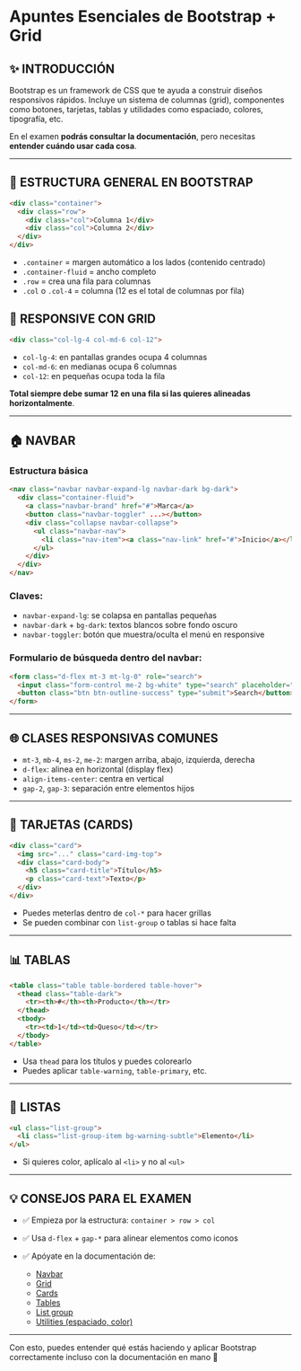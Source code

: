# Apuntes Esenciales de Bootstrap + Grid

## ✨ INTRODUCCIÓN

Bootstrap es un framework de CSS que te ayuda a construir diseños responsivos rápidos.
Incluye un sistema de columnas (grid), componentes como botones, tarjetas, tablas y utilidades como espaciado, colores, tipografía, etc.

En el examen **podrás consultar la documentación**, pero necesitas **entender cuándo usar cada cosa**.

---

## 🔹 ESTRUCTURA GENERAL EN BOOTSTRAP

```html
<div class="container">
  <div class="row">
    <div class="col">Columna 1</div>
    <div class="col">Columna 2</div>
  </div>
</div>
```

* `.container` = margen automático a los lados (contenido centrado)
* `.container-fluid` = ancho completo
* `.row` = crea una fila para columnas
* `.col` o `.col-4` = columna (12 es el total de columnas por fila)

## 🔹 RESPONSIVE CON GRID

```html
<div class="col-lg-4 col-md-6 col-12">
```

* `col-lg-4`: en pantallas grandes ocupa 4 columnas
* `col-md-6`: en medianas ocupa 6 columnas
* `col-12`: en pequeñas ocupa toda la fila

**Total siempre debe sumar 12 en una fila si las quieres alineadas horizontalmente**.

---

## 🏠 NAVBAR

### Estructura básica

```html
<nav class="navbar navbar-expand-lg navbar-dark bg-dark">
  <div class="container-fluid">
    <a class="navbar-brand" href="#">Marca</a>
    <button class="navbar-toggler" ...></button>
    <div class="collapse navbar-collapse">
      <ul class="navbar-nav">
        <li class="nav-item"><a class="nav-link" href="#">Inicio</a></li>
      </ul>
    </div>
  </div>
</nav>
```

### Claves:

* `navbar-expand-lg`: se colapsa en pantallas pequeñas
* `navbar-dark` + `bg-dark`: textos blancos sobre fondo oscuro
* `navbar-toggler`: botón que muestra/oculta el menú en responsive

### Formulario de búsqueda dentro del navbar:

```html
<form class="d-flex mt-3 mt-lg-0" role="search">
  <input class="form-control me-2 bg-white" type="search" placeholder="Search">
  <button class="btn btn-outline-success" type="submit">Search</button>
</form>
```

---

## 🌐 CLASES RESPONSIVAS COMUNES

* `mt-3`, `mb-4`, `ms-2`, `me-2`: margen arriba, abajo, izquierda, derecha
* `d-flex`: alinea en horizontal (display flex)
* `align-items-center`: centra en vertical
* `gap-2`, `gap-3`: separación entre elementos hijos

---

## 📄 TARJETAS (CARDS)

```html
<div class="card">
  <img src="..." class="card-img-top">
  <div class="card-body">
    <h5 class="card-title">Título</h5>
    <p class="card-text">Texto</p>
  </div>
</div>
```

* Puedes meterlas dentro de `col-*` para hacer grillas
* Se pueden combinar con `list-group` o tablas si hace falta

---

## 📊 TABLAS

```html
<table class="table table-bordered table-hover">
  <thead class="table-dark">
    <tr><th>#</th><th>Producto</th></tr>
  </thead>
  <tbody>
    <tr><td>1</td><td>Queso</td></tr>
  </tbody>
</table>
```

* Usa `thead` para los títulos y puedes colorearlo
* Puedes aplicar `table-warning`, `table-primary`, etc.

---

## 🌟 LISTAS

```html
<ul class="list-group">
  <li class="list-group-item bg-warning-subtle">Elemento</li>
</ul>
```

* Si quieres color, aplícalo al `<li>` y no al `<ul>`

---

## 💡 CONSEJOS PARA EL EXAMEN

* ✅ Empieza por la estructura: `container > row > col`
* ✅ Usa `d-flex` + `gap-*` para alinear elementos como iconos
* ✅ Apóyate en la documentación de:

  * [Navbar](https://getbootstrap.com/docs/5.3/components/navbar/)
  * [Grid](https://getbootstrap.com/docs/5.3/layout/grid/)
  * [Cards](https://getbootstrap.com/docs/5.3/components/card/)
  * [Tables](https://getbootstrap.com/docs/5.3/content/tables/)
  * [List group](https://getbootstrap.com/docs/5.3/components/list-group/)
  * [Utilities (espaciado, color)](https://getbootstrap.com/docs/5.3/utilities/spacing/)

---

Con esto, puedes entender qué estás haciendo y aplicar Bootstrap correctamente incluso con la documentación en mano 🚀
